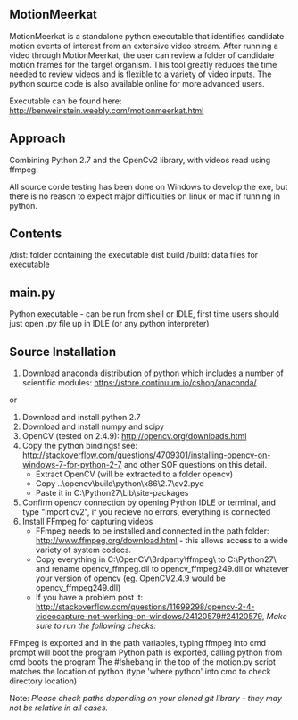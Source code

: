 MotionMeerkat
-----------------------------

MotionMeerkat is a standalone python executable that identifies candidate motion events of interest from an extensive video stream. After running a video through MotionMeerkat, the user can review a folder of candidate motion frames for the target organism. This tool greatly reduces the time needed to review videos and is flexible to a variety of video inputs.  The python source code is also available online for more advanced users.  


Executable can be found here: http://benweinstein.weebly.com/motionmeerkat.html

Approach
-------------

Combining Python 2.7 and the OpenCv2 library, with videos read using ffmpeg. 

All source corde testing has been done on Windows to develop the exe, but there is no reason to expect major difficulties on linux or mac if running in python.

Contents
-------------
/dist: folder containing the executable dist build
/build: data files for executable

main.py
-----------
Python executable - can be run from shell or IDLE, first time users should just open .py file up in IDLE (or any python interpreter)

Source Installation 
---------------

1. Download anaconda distribution of python which includes a number of scientific modules:  https://store.continuum.io/cshop/anaconda/

or 

1. Download and install python 2.7
2. Download and install numpy and scipy
3. OpenCV (tested on 2.4.9): http://opencv.org/downloads.html
4. Copy the python bindings! see: http://stackoverflow.com/questions/4709301/installing-opencv-on-windows-7-for-python-2-7 and other SOF questions on this detail.
	* Extract OpenCV (will be extracted to a folder opencv)
	* Copy ..\opencv\build\python\x86\2.7\cv2.pyd
	* Paste it in C:\Python27\Lib\site-packages
5. Confirm opencv connection by opening Python IDLE or terminal, and type "import cv2", if you recieve no errors, everything is connected
6. Install FFmpeg for capturing videos
	* FFmpeg needs to be installed and connected in the path folder: http://www.ffmpeg.org/download.html - this allows access to a wide variety of system codecs.
	* Copy everything in C:\OpenCV\3rdparty\ffmpeg\ to C:\Python27\ and rename opencv_ffmpeg.dll to opencv_ffmpeg249.dll or whatever your version of opencv (eg. OpenCV2.4.9 would be opencv_ffmpeg249.dll) 
	* If you have a problem post it: http://stackoverflow.com/questions/11699298/opencv-2-4-videocapture-not-working-on-windows/24120579#24120579, 
*Make sure to run the following checks:*

FFmpeg is exported and in the path variables, typing ffmpeg into cmd prompt will boot the program Python path is exported, calling python from cmd boots the program The #!shebang in the top of the motion.py script matches the location of python (type 'where python' into cmd to check directory location)


Note: *Please check paths depending on your cloned git library - they may not be relative in all cases.*



